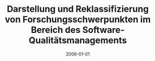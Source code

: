 ---
abstract: ''
authors:
- Arthur Linhart
date: '2006-01-01'
featured: false
publication_types:
- '7'
publishDate: '2006-01-01'
title: Darstellung und Reklassifizierung von Forschungsschwerpunkten im Bereich des
  Software-Qualitätsmanagements
url_pdf: ''
---